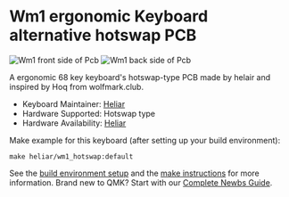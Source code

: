 # Wm1 ergonomic Keyboard alternative hotswap PCB

![Wm1 front side of Pcb](https://imgur.com/2W2G3V6)
![Wm1 back side of Pcb](https://imgur.com/nGxVJGI)

A ergonomic 68 key keyboard's hotswap-type PCB made by helair and inspired by Hoq from wolfmark.club. 

* Keyboard Maintainer: [Heliar](https://github.com/heliarmk)
* Hardware Supported: Hotswap type
* Hardware Availability: [Heliar](https://github.com/heliarmk)

Make example for this keyboard (after setting up your build environment):

    make heliar/wm1_hotswap:default

See the [build environment setup](https://docs.qmk.fm/#/getting_started_build_tools) and the [make instructions](https://docs.qmk.fm/#/getting_started_make_guide) for more information. Brand new to QMK? Start with our [Complete Newbs Guide](https://docs.qmk.fm/#/newbs).